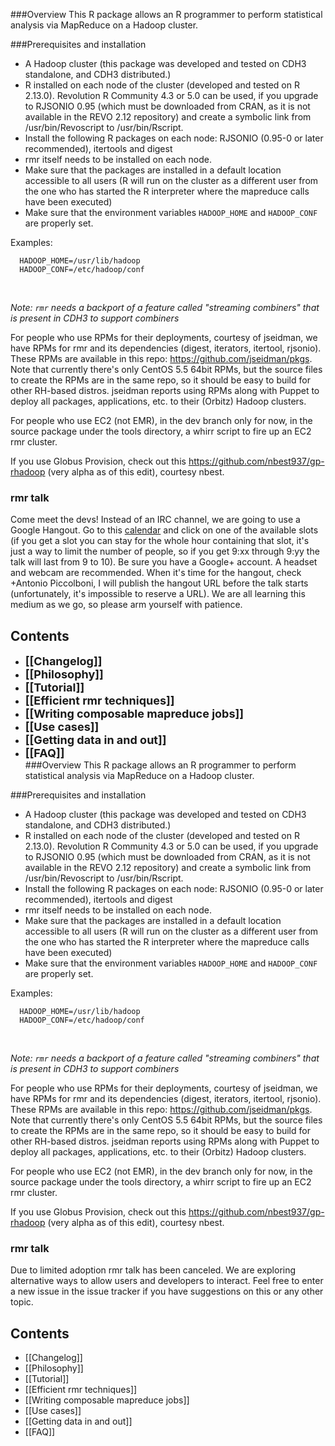 
###Overview
This R package allows an R programmer to perform statistical analysis via MapReduce on a Hadoop cluster. 

###Prerequisites and installation
* A Hadoop cluster (this package was developed and tested on CDH3 standalone, and CDH3 distributed.)
* R installed on each node of the cluster (developed and tested on R 2.13.0). Revolution R Community 4.3 or 5.0 can be used, if you upgrade to RJSONIO 0.95 (which must be downloaded from CRAN, as it is not available in the REVO 2.12 repository) and create a symbolic link from /usr/bin/Revoscript to /usr/bin/Rscript.
* Install the following R packages on each node: RJSONIO (0.95-0 or later recommended), itertools and digest
* rmr itself needs to be installed on each node.
* Make sure that the packages are installed in a default location accessible to all users (R will run on the cluster as a different user from the one who has started the R interpreter where the mapreduce calls have been executed)
* Make sure that the environment variables `HADOOP_HOME` and `HADOOP_CONF` are properly set.
  
Examples:

      HADOOP_HOME=/usr/lib/hadoop  
      HADOOP_CONF=/etc/hadoop/conf
<br>

_Note:  `rmr` needs a backport of a feature called "streaming combiners" that is present in CDH3 to support combiners_

For people who use RPMs for their deployments, courtesy of jseidman, we have RPMs for rmr and its dependencies (digest, iterators, itertool, rjsonio). These RPMs are available in this repo: https://github.com/jseidman/pkgs. Note that currently there's only CentOS 5.5 64bit RPMs, but the source files to create the RPMs are in the same repo, so it should be easy to build for other RH-based distros. jseidman reports using RPMs along with Puppet to deploy all packages, applications, etc. to their (Orbitz) Hadoop clusters.

For people who use EC2 (not EMR), in the dev branch only for now, in the source package under the tools directory, a whirr script to fire up an EC2 rmr cluster. 

If you use Globus Provision, check out this https://github.com/nbest937/gp-rhadoop (very alpha as of this edit), courtesy nbest.

### rmr talk
Come meet the devs! Instead of an IRC channel, we are going to use a Google Hangout. Go to this [calendar](https://www.google.com/calendar/selfsched?sstoken=UU1Dc1pfaW1zVG9FfGRlZmF1bHR8Y2RmZGFiNjUyYWQ4YWU0MWIxYzQ5ZjQwMjU4NmYxNjE) and click on one of the available slots (if you get a slot you can stay for the whole hour containing that slot, it's just a way to limit the number of people, so if you get 9:xx through 9:yy the talk will last from 9 to 10). Be sure you have a Google+ account. A headset and webcam are recommended. When it's time for the hangout, check +Antonio Piccolboni, I will publish the hangout URL before the talk starts (unfortunately, it's impossible to reserve a URL). We are all learning this medium as we go, so please arm yourself with patience.

## Contents

* <font size=4><b>[[Changelog]]</b></font><br>
* <font size=4><b>[[Philosophy]]</b></font><br>
* <font size=4><b>[[Tutorial]]</b></font><br>
* <font size=4><b>[[Efficient rmr techniques]]</b></font><br>
* <font size=4><b>[[Writing composable mapreduce jobs]]</b></font><br>
* <font size=4><b>[[Use cases]]</b></font><br>
* <font size=4><b>[[Getting data in and out]]</b></font><br>
* <font size=4><b>[[FAQ]]</b></font><br>
###Overview
This R package allows an R programmer to perform statistical analysis via MapReduce on a Hadoop cluster. 

###Prerequisites and installation
* A Hadoop cluster (this package was developed and tested on CDH3 standalone, and CDH3 distributed.)
* R installed on each node of the cluster (developed and tested on R 2.13.0). Revolution R Community 4.3 or 5.0 can be used, if you upgrade to RJSONIO 0.95 (which must be downloaded from CRAN, as it is not available in the REVO 2.12 repository) and create a symbolic link from /usr/bin/Revoscript to /usr/bin/Rscript.
* Install the following R packages on each node: RJSONIO (0.95-0 or later recommended), itertools and digest
* rmr itself needs to be installed on each node.
* Make sure that the packages are installed in a default location accessible to all users (R will run on the cluster as a different user from the one who has started the R interpreter where the mapreduce calls have been executed)
* Make sure that the environment variables `HADOOP_HOME` and `HADOOP_CONF` are properly set.
  
Examples:

      HADOOP_HOME=/usr/lib/hadoop  
      HADOOP_CONF=/etc/hadoop/conf
<br>

_Note:  `rmr` needs a backport of a feature called "streaming combiners" that is present in CDH3 to support combiners_

For people who use RPMs for their deployments, courtesy of jseidman, we have RPMs for rmr and its dependencies (digest, iterators, itertool, rjsonio). These RPMs are available in this repo: https://github.com/jseidman/pkgs. Note that currently there's only CentOS 5.5 64bit RPMs, but the source files to create the RPMs are in the same repo, so it should be easy to build for other RH-based distros. jseidman reports using RPMs along with Puppet to deploy all packages, applications, etc. to their (Orbitz) Hadoop clusters.

For people who use EC2 (not EMR), in the dev branch only for now, in the source package under the tools directory, a whirr script to fire up an EC2 rmr cluster. 

If you use Globus Provision, check out this https://github.com/nbest937/gp-rhadoop (very alpha as of this edit), courtesy nbest.

### rmr talk
Due to limited adoption rmr talk has been canceled. We are exploring alternative ways to allow users and developers to interact. Feel free to enter a new issue in the issue tracker if you have suggestions on this or any other topic.

## Contents

* [[Changelog]]
* [[Philosophy]]
* [[Tutorial]]
* [[Efficient rmr techniques]]
* [[Writing composable mapreduce jobs]]
* [[Use cases]]
* [[Getting data in and out]]
* [[FAQ]]

